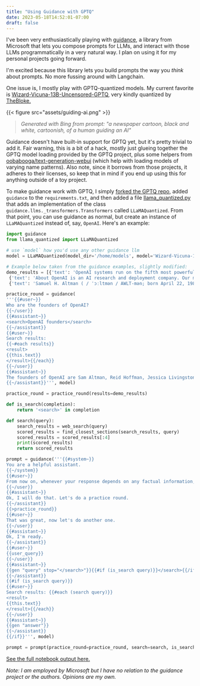 ```yaml
---
title: "Using Guidance with GPTQ"
date: 2023-05-18T14:52:01-07:00
draft: false
---
```


I've been very enthusiastically playing with [guidance](https://github.com/microsoft/guidance), a library from Microsoft that lets you compose prompts for LLMs, and interact with those LLMs programmatically in a very natural way. I plan on using it for my personal projects going forward.

I'm excited because this library lets you build prompts the way you *think* about prompts. No more fussing around with Langchain.

One issue is, I mostly play with GPTQ-quantized models. My current favorite is [Wizard-Vicuna-13B-Uncensored-GPTQ](https://huggingface.co/TheBloke/Wizard-Vicuna-13B-Uncensored-GPTQ), very kindly quantized by [TheBloke.](https://huggingface.co/TheBloke)

{{< figure src="assets/guiding-ai.png" >}}

> *Generated with Bing from prompt: "a newspaper cartoon, black and white, cartoonish, of a human guiding an AI"*

Guidance doesn't have built-in support for GPTQ yet, but it's pretty trivial to add it. Fair warning, this is a bit of a hack, mostly just glueing together the GPTQ model loading provided by the GPTQ project, plus some helpers from [oobabooga/text-generation-webui](https://github.com/oobabooga/text-generation-webui/blob/main/modules/GPTQ_loader.py) (which help with loading models of varying name patterns). Also note, since it borrows from those projects, it adheres to their licenses, so keep that in mind if you end up using this for anything outside of a toy project.

To make guidance work with GPTQ, I simply [forked the GPTQ repo](https://github.com/andysalerno/guidance-GPTQ-for-LLaMa/tree/triton), added `guidance` to the `requirements.txt`, and then added a file [llama_quantized.py](https://github.com/andysalerno/guidance-GPTQ-for-LLaMa/blob/triton/llama_quantized.py) that adds an implementation of the class `guidance.llms._transformers.Transformers` called `LLaMAQuantized`. From that point, you can use guidance as normal, but create an instance of `LLaMAQuantized` instead of, say, `OpenAI`.  Here's an example:

```python
import guidance
from llama_quantized import LLaMAQuantized

# use `model` how you'd use any other guidance llm
model = LLaMAQuantized(model_dir='/home/models', model='Wizard-Vicuna-13B-Uncensored-GPTQ')

# Example below taken from the guidance examples, slightly modified:
demo_results = [{'text': 'OpenAI systems run on the fifth most powerful supercomputer in the world. [5] [6] [7] The organization was founded in San Francisco in 2015 by Sam Altman, Reid Hoffman, Jessica Livingston, Elon Musk, Ilya Sutskever, Peter Thiel and others, [8] [1] [9] who collectively pledged US$ 1 billion. Musk resigned from the board in 2018 but remained a donor.'},
 {'text': 'About OpenAI is an AI research and deployment company. Our mission is to ensure that artificial general intelligence benefits all of humanity. Our vision for the future of AGI Our mission is to ensure that artificial general intelligence—AI systems that are generally smarter than humans—benefits all of humanity. Read our plan for AGI'},
 {'text': 'Samuel H. Altman ( / ˈɔːltmən / AWLT-mən; born April 22, 1985) is an American entrepreneur, investor, and programmer. [2] He is the CEO of OpenAI and the former president of Y Combinator. [3] [4] Altman is also the co-founder of Loopt (founded in 2005) and Worldcoin (founded in 2020). Early life and education [ edit]'}]

practice_round = guidance(
'''{{#user~}}
Who are the founders of OpenAI?
{{~/user}}
{{#assistant~}}
<search>OpenAI founders</search>
{{~/assistant}}
{{#user~}}
Search results:
{{~#each results}}
<result>
{{this.text}}
</result>{{/each}}
{{~/user}}
{{#assistant~}}
The founders of OpenAI are Sam Altman, Reid Hoffman, Jessica Livingston, Elon Musk, Ilya Sutskever, Peter Thiel and others.
{{~/assistant}}''', model)

practice_round = practice_round(results=demo_results)

def is_search(completion):
    return '<search>' in completion

def search(query):
    search_results = web_search(query)
    scored_results = find_closest_sections(search_results, query)
    scored_results = scored_results[:4]
    print(scored_results)
    return scored_results

prompt = guidance('''{{#system~}}
You are a helpful assistant.
{{~/system}}
{{#user~}}
From now on, whenever your response depends on any factual information, please search the web by using the function <search>query</search> before responding. I will then paste web results in, and you can respond. But please respond as if I have not seen the results.
{{~/user}}
{{#assistant~}}
Ok, I will do that. Let's do a practice round.
{{~/assistant}}
{{>practice_round}}
{{#user~}}
That was great, now let's do another one.
{{~/user}}
{{#assistant~}}
Ok, I'm ready.
{{~/assistant}}
{{#user~}}
{{user_query}}
{{~/user}}
{{#assistant~}}
{{gen "query" stop="</search>"}}{{#if (is_search query)}}</search>{{/if}}
{{~/assistant}}
{{#if (is_search query)}}
{{#user~}}
Search results: {{#each (search query)}}
<result>
{{this.text}}
</result>{{/each}}
{{~/user}}
{{#assistant~}}
{{gen "answer"}}
{{~/assistant}}
{{/if}}''', model)

prompt = prompt(practice_round=practice_round, search=search, is_search=is_search, user_query="Where are the best places to see cherry blossoms in Seattle?")
```

[See the full notebook output here.](https://github.com/andysalerno/guidance-GPTQ-for-LLaMa/blob/triton/guidance_playground.ipynb)

*Note: I am employed by Microsoft but I have no relation to the guidance project or the authors. Opinions are my own.*
